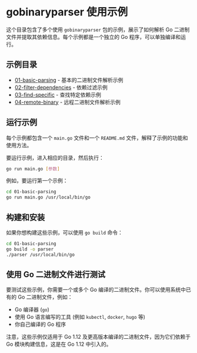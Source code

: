 # gobinaryparser 使用示例

这个目录包含了多个使用 `gobinaryparser` 包的示例，展示了如何解析 Go 二进制文件并提取其依赖信息。每个示例都是一个独立的 Go 程序，可以单独编译和运行。

## 示例目录

- [01-basic-parsing](01-basic-parsing) - 基本的二进制文件解析示例
- [02-filter-dependencies](02-filter-dependencies) - 依赖过滤示例
- [03-find-specific](03-find-specific) - 查找特定依赖示例
- [04-remote-binary](04-remote-binary) - 远程二进制文件解析示例

## 运行示例

每个示例都包含一个 `main.go` 文件和一个 `README.md` 文件，解释了示例的功能和使用方法。

要运行示例，进入相应的目录，然后执行：

```bash
go run main.go [参数]
```

例如，要运行第一个示例：

```bash
cd 01-basic-parsing
go run main.go /usr/local/bin/go
```

## 构建和安装

如果你想构建这些示例，可以使用 `go build` 命令：

```bash
cd 01-basic-parsing
go build -o parser
./parser /usr/local/bin/go
```

## 使用 Go 二进制文件进行测试

要测试这些示例，你需要一个或多个 Go 编译的二进制文件。你可以使用系统中已有的 Go 二进制文件，例如：

- Go 编译器 (`go`)
- 使用 Go 语言编写的工具 (例如 `kubectl`, `docker`, `hugo` 等)
- 你自己编译的 Go 程序

注意，这些示例仅适用于 Go 1.12 及更高版本编译的二进制文件，因为它们依赖于 Go 模块构建信息，这是在 Go 1.12 中引入的。 